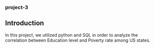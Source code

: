 ### project-3

## Introduction

In this project, we utilized python and SQL in order to analyze the correlation between Education level and Poverty rate among US states. 
